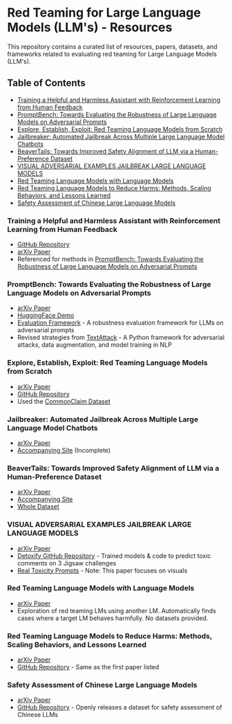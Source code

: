 # Red Teaming for Large Language Models (LLM's) - Resources

This repository contains a curated list of resources, papers, datasets, and frameworks related to evaluating red teaming for Large Language Models (LLM's).

## Table of Contents
- [Training a Helpful and Harmless Assistant with Reinforcement Learning from Human Feedback](#training-a-helpful-and-harmless-assistant-with-reinforcement-learning-from-human-feedback)
- [PromptBench: Towards Evaluating the Robustness of Large Language Models on Adversarial Prompts](#promptbench-towards-evaluating-the-robustness-of-large-language-models-on-adversarial-prompts)
- [Explore, Establish, Exploit: Red Teaming Language Models from Scratch](#explore-establish-exploit-red-teaming-language-models-from-scratch)
- [Jailbreaker: Automated Jailbreak Across Multiple Large Language Model Chatbots](#jailbreaker-automated-jailbreak-across-multiple-large-language-model-chatbots)
- [BeaverTails: Towards Improved Safety Alignment of LLM via a Human-Preference Dataset](#beavertails-towards-improved-safety-alignment-of-llm-via-a-human-preference-dataset)
- [VISUAL ADVERSARIAL EXAMPLES JAILBREAK LARGE LANGUAGE MODELS](#visual-adversarial-examples-jailbreak-large-language-models)
- [Red Teaming Language Models with Language Models](#red-teaming-language-models-with-language-models)
- [Red Teaming Language Models to Reduce Harms: Methods, Scaling Behaviors, and Lessons Learned](#red-teaming-language-models-to-reduce-harms-methods-scaling-behaviors-and-lessons-learned)
- [Safety Assessment of Chinese Large Language Models](#safety-assessment-of-chinese-large-language-models)

### Training a Helpful and Harmless Assistant with Reinforcement Learning from Human Feedback
- [GitHub Repository](https://github.com/anthropics/hh-rlhf)
- [arXiv Paper](https://arxiv.org/abs/2204.05862)
- Referenced for methods in [PromptBench: Towards Evaluating the Robustness of Large Language Models on Adversarial Prompts](https://arxiv.org/abs/2306.04528)

### PromptBench: Towards Evaluating the Robustness of Large Language Models on Adversarial Prompts
- [arXiv Paper](https://arxiv.org/abs/2306.04528)
- [HuggingFace Demo](https://huggingface.co/spaces/March07/PromptBench)
- [Evaluation Framework](https://github.com/microsoft/promptbench) - A robustness evaluation framework for LLMs on adversarial prompts
- Revised strategies from [TextAttack](https://github.com/QData/TextAttack) - A Python framework for adversarial attacks, data augmentation, and model training in NLP

### Explore, Establish, Exploit: Red Teaming Language Models from Scratch
- [arXiv Paper](https://arxiv.org/abs/2306.09442)
- [GitHub Repository](https://github.com/thestephencasper/explore_establish_exploit_llms)
- Used the [CommonClaim Dataset](https://github.com/Algorithmic-Alignment-Lab/CommonClaim)

### Jailbreaker: Automated Jailbreak Across Multiple Large Language Model Chatbots
- [arXiv Paper](https://arxiv.org/abs/2307.08715)
- [Accompanying Site](https://sites.google.com/view/ndss-masterkey/masterkey) (Incomplete)

### BeaverTails: Towards Improved Safety Alignment of LLM via a Human-Preference Dataset
- [arXiv Paper](https://arxiv.org/abs/2307.04657)
- [Accompanying Site](https://sites.google.com/view/pku-beavertails)
- [Whole Dataset](https://github.com/PKU-Alignment/beavertails)

### VISUAL ADVERSARIAL EXAMPLES JAILBREAK LARGE LANGUAGE MODELS
- [arXiv Paper](https://arxiv.org/abs/2306.13213)
- [Detoxify GitHub Repository](https://github.com/unitaryai/detoxify) - Trained models & code to predict toxic comments on 3 Jigsaw challenges
- [Real Toxicity Prompts](https://allenai.org/data/real-toxicity-prompts) - Note: This paper focuses on visuals

### Red Teaming Language Models with Language Models
- [arXiv Paper](https://arxiv.org/abs/2202.03286)
- Exploration of red teaming LMs using another LM. Automatically finds cases where a target LM behaves harmfully. No datasets provided.

### Red Teaming Language Models to Reduce Harms: Methods, Scaling Behaviors, and Lessons Learned
- [arXiv Paper](https://arxiv.org/abs/2209.07858)
- [GitHub Repository](https://github.com/anthropics/hh-rlhf) - Same as the first paper listed

### Safety Assessment of Chinese Large Language Models
- [arXiv Paper](https://arxiv.org/abs/2304.10436)
- [GitHub Repository](https://github.com/thu-coai/Safety-Prompts) - Openly releases a dataset for safety assessment of Chinese LLMs

